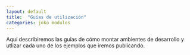 ```yaml
---
layout: default
title:  "Guías de utilización"
categories: joko modulos
---
```


Aquí describiremos las guías de cómo montar ambientes de desarrollo y utlizar cada uno de los ejemplos que iremos publicando.

